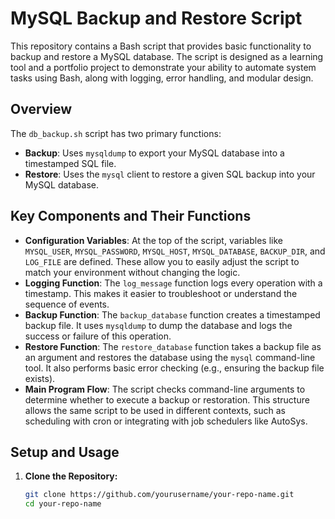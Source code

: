 # MySQL Backup and Restore Script

This repository contains a Bash script that provides basic functionality to backup and restore a MySQL database. The script is designed as a learning tool and a portfolio project to demonstrate your ability to automate system tasks using Bash, along with logging, error handling, and modular design.

## Overview

The `db_backup.sh` script has two primary functions:

- **Backup**: Uses `mysqldump` to export your MySQL database into a timestamped SQL file.
- **Restore**: Uses the `mysql` client to restore a given SQL backup into your MySQL database.

## Key Components and Their Functions

- **Configuration Variables**: At the top of the script, variables like `MYSQL_USER`, `MYSQL_PASSWORD`, `MYSQL_HOST`, `MYSQL_DATABASE`, `BACKUP_DIR`, and `LOG_FILE` are defined. These allow you to easily adjust the script to match your environment without changing the logic.
- **Logging Function**: The `log_message` function logs every operation with a timestamp. This makes it easier to troubleshoot or understand the sequence of events.
- **Backup Function**: The `backup_database` function creates a timestamped backup file. It uses `mysqldump` to dump the database and logs the success or failure of this operation.
- **Restore Function**: The `restore_database` function takes a backup file as an argument and restores the database using the `mysql` command-line tool. It also performs basic error checking (e.g., ensuring the backup file exists).
- **Main Program Flow**: The script checks command-line arguments to determine whether to execute a backup or restoration. This structure allows the same script to be used in different contexts, such as scheduling with cron or integrating with job schedulers like AutoSys.

## Setup and Usage

1. **Clone the Repository:**

   ```bash
   git clone https://github.com/yourusername/your-repo-name.git
   cd your-repo-name

